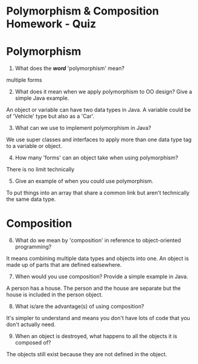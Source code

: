 # Polymorphism & Composition Homework - Quiz

# Polymorphism

1. What does the ___word___ 'polymorphism' mean?

  multiple forms

2. What does it mean when we apply polymorphism to OO design? Give a simple Java example.

  An object or variable can have two data types in Java. A variable could be of 'Vehicle' type but also as a 'Car'.

3. What can we use to implement polymorphism in Java?

  We use super classes and interfaces to apply more than one data type tag to a variable or object.

4. How many 'forms' can an object take when using polymorphism?

  There is no limit technically

5. Give an example of when you could use polymorphism.

  To put things into an array that share a common link but aren't technically the same data type.



# Composition

6. What do we mean by 'composition' in reference to object-oriented programming?

  It means combining multiple data types and objects into one. An object is made up of parts that are defined ealsewhere.

7. When would you use composition? Provide a simple example in Java.

  A person has a house. The person and the house are separate but the house is included in the person object.

8. What is/are the advantage(s) of using composition?

  It's simpler to understand and means you don't have lots of code that you don't actually need.

9. When an object is destroyed, what happens to all the objects it is composed of?

  The objects still exist because they are not defined in the object.
